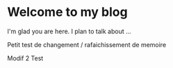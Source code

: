 # Welcome to my blog

I'm glad you are here. I plan to talk about ...


Petit test de changement    / rafaichissement de memoire

Modif 2 Test
